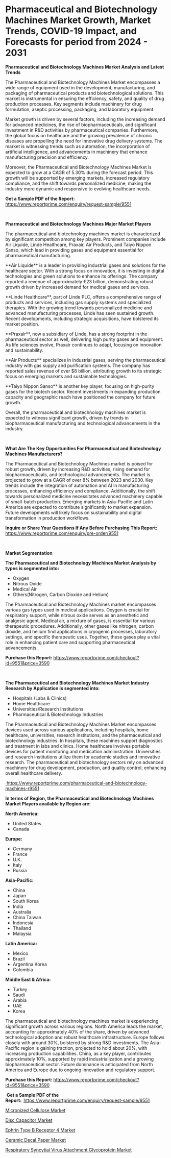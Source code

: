 <p><h1>Pharmaceutical and Biotechnology Machines Market Growth, Market Trends, COVID-19 Impact, and Forecasts for period from 2024 - 2031</h1></p><p><strong>Pharmaceutical and Biotechnology Machines Market Analysis and Latest Trends</strong></p>
<p><p>The Pharmaceutical and Biotechnology Machines Market encompasses a wide range of equipment used in the development, manufacturing, and packaging of pharmaceutical products and biotechnological solutions. This market is instrumental in ensuring the efficiency, safety, and quality of drug production processes. Key segments include machinery for drug formulation, aseptic processing, packaging, and laboratory equipment.</p><p>Market growth is driven by several factors, including the increasing demand for advanced medicines, the rise of biopharmaceuticals, and significant investment in R&D activities by pharmaceutical companies. Furthermore, the global focus on healthcare and the growing prevalence of chronic diseases are propelling the need for innovative drug delivery systems. The market is witnessing trends such as automation, the incorporation of artificial intelligence, and advancements in machinery that enhance manufacturing precision and efficiency.</p><p>Moreover, the Pharmaceutical and Biotechnology Machines Market is expected to grow at a CAGR of 5.30% during the forecast period. This growth will be supported by emerging markets, increased regulatory compliance, and the shift towards personalized medicine, making the industry more dynamic and responsive to evolving healthcare needs.</p></p>
<p><strong>Get a Sample PDF of the Report:&nbsp;</strong> <a href="https://www.reportprime.com/enquiry/request-sample/9551?utm_campaign=1141&utm_medium=2&utm_source=Github&utm_content=ia&utm_term=28112024&utm_id=pharmaceutical-and-biotechnology-machines">https://www.reportprime.com/enquiry/request-sample/9551</a></p>
<p>&nbsp;</p>
<p><strong>Pharmaceutical and Biotechnology Machines Major Market Players</strong></p>
<p><p>The pharmaceutical and biotechnology machines market is characterized by significant competition among key players. Prominent companies include Air Liquide, Linde Healthcare, Praxair, Air Products, and Taiyo Nippon Sanso, which lead in providing gases and equipment essential for pharmaceutical manufacturing.</p><p>**Air Liquide** is a leader in providing industrial gases and solutions for the healthcare sector. With a strong focus on innovation, it is investing in digital technologies and green solutions to enhance its offerings. The company reported a revenue of approximately €23 billion, demonstrating robust growth driven by increased demand for medical gases and services.</p><p>**Linde Healthcare**, part of Linde PLC, offers a comprehensive range of products and services, including gas supply systems and specialized therapies. With the growing trend towards personalized medicine and advanced manufacturing processes, Linde has seen sustained growth. Recent developments, including strategic acquisitions, have bolstered its market position.</p><p>**Praxair**, now a subsidiary of Linde, has a strong footprint in the pharmaceutical sector as well, delivering high purity gases and equipment. As life sciences evolve, Praxair continues to adapt, focusing on innovation and sustainability.</p><p>**Air Products** specializes in industrial gases, serving the pharmaceutical industry with gas supply and purification systems. The company has reported sales revenue of over $8 billion, attributing growth to its strategic focus on emerging markets and sustainable technologies.</p><p>**Taiyo Nippon Sanso** is another key player, focusing on high-purity gases for the biotech sector. Recent investments in expanding production capacity and geographic reach have positioned the company for future growth.</p><p>Overall, the pharmaceutical and biotechnology machines market is expected to witness significant growth, driven by trends in biopharmaceutical manufacturing and technological advancements in the industry.</p></p>
<p>&nbsp;</p>
<p><strong>What Are The Key Opportunities For Pharmaceutical and Biotechnology Machines Manufacturers?</strong></p>
<p><p>The Pharmaceutical and Biotechnology Machines market is poised for robust growth, driven by increasing R&D activities, rising demand for biopharmaceuticals, and technological advancements. The market is projected to grow at a CAGR of over 8% between 2023 and 2030. Key trends include the integration of automation and AI in manufacturing processes, enhancing efficiency and compliance. Additionally, the shift towards personalized medicine necessitates advanced machinery capable of small-batch production. Emerging markets in Asia-Pacific and Latin America are expected to contribute significantly to market expansion. Future developments will likely focus on sustainability and digital transformation in production workflows.</p></p>
<p><strong>Inquire or Share Your Questions If Any Before Purchasing This Report:</strong> <a href="https://www.reportprime.com/enquiry/pre-order/9551?utm_campaign=1141&utm_medium=2&utm_source=Github&utm_content=ia&utm_term=28112024&utm_id=pharmaceutical-and-biotechnology-machines">https://www.reportprime.com/enquiry/pre-order/9551</a></p>
<p>&nbsp;</p>
<p><strong>Market Segmentation</strong></p>
<p><strong>The Pharmaceutical and Biotechnology Machines Market Analysis by types is segmented into:</strong></p>
<p><ul><li>Oxygen</li><li>Nitrous Oxide</li><li>Medical Air</li><li>Others(Nitrogen, Carbon Dioxide and Helium)</li></ul></p>
<p><p>The Pharmaceutical and Biotechnology Machines market encompasses various gas types used in medical applications. Oxygen is crucial for respiratory support, while nitrous oxide serves as an anesthetic and analgesic agent. Medical air, a mixture of gases, is essential for various therapeutic procedures. Additionally, other gases like nitrogen, carbon dioxide, and helium find applications in cryogenic processes, laboratory settings, and specific therapeutic uses. Together, these gases play a vital role in enhancing patient care and supporting pharmaceutical advancements.</p></p>
<p><strong>Purchase this Report:&nbsp;</strong><a href="https://www.reportprime.com/checkout?id=9551&price=3590&utm_campaign=1141&utm_medium=2&utm_source=Github&utm_content=ia&utm_term=28112024&utm_id=pharmaceutical-and-biotechnology-machines">https://www.reportprime.com/checkout?id=9551&price=3590</a></p>
<p>&nbsp;</p>
<p><strong>The Pharmaceutical and Biotechnology Machines Market Industry Research by Application is segmented into:</strong></p>
<p><ul><li>Hospitals (Labs & Clinics)</li><li>Home Healthcare</li><li>Universities/Research Institutions</li><li>Pharmaceutical & Biotechnology Industries</li></ul></p>
<p><p>The Pharmaceutical and Biotechnology Machines Market encompasses devices used across various applications, including hospitals, home healthcare, universities, research institutions, and the pharmaceutical and biotechnology industries. In hospitals, these machines support diagnostics and treatment in labs and clinics. Home healthcare involves portable devices for patient monitoring and medication administration. Universities and research institutions utilize them for academic studies and innovative research. The pharmaceutical and biotechnology sectors rely on advanced machinery for drug development, production, and quality control, enhancing overall healthcare delivery.</p></p>
<p><a href="https://www.reportprime.com/pharmaceutical-and-biotechnology-machines-r9551?utm_campaign=1141&utm_medium=2&utm_source=Github&utm_content=ia&utm_term=28112024&utm_id=pharmaceutical-and-biotechnology-machines">&nbsp;https://www.reportprime.com/pharmaceutical-and-biotechnology-machines-r9551</a></p>
<p><strong>In terms of Region, the Pharmaceutical and Biotechnology Machines Market Players available by Region are:</strong></p>
<p>
    <p> <strong> North America: </strong>
        <ul>
            <li>United States</li>
            <li>Canada</li>
        </ul>
        </p> 
    <p> <strong> Europe: </strong>
        <ul>
            <li>Germany</li>
            <li>France</li>
            <li>U.K.</li>
            <li>Italy</li>
            <li>Russia</li>
        </ul>
        </p> 
    <p> <strong> Asia-Pacific: </strong>
        <ul>
            <li>China</li>
            <li>Japan</li>
            <li>South Korea</li>
            <li>India</li>
            <li>Australia</li>
            <li>China Taiwan</li>
            <li>Indonesia</li>
            <li>Thailand</li>
            <li>Malaysia</li>
        </ul>
        </p> 
    <p> <strong> Latin America: </strong>
        <ul>
            <li>Mexico</li>
            <li>Brazil</li>
            <li>Argentina Korea</li>
            <li>Colombia</li>
        </ul>
        </p> 
    <p> <strong> Middle East & Africa: </strong>
        <ul>
            <li>Turkey</li>
            <li>Saudi</li>
            <li>Arabia</li>
            <li>UAE</li>
            <li>Korea</li>
        </ul>
    </p>
    </p>
<p><p>The pharmaceutical and biotechnology machines market is experiencing significant growth across various regions. North America leads the market, accounting for approximately 40% of the share, driven by advanced technological adoption and robust healthcare infrastructure. Europe follows closely with around 30%, bolstered by strong R&D investments. The Asia-Pacific region is gaining traction, projected to hold about 20%, with increasing production capabilities. China, as a key player, contributes approximately 10%, supported by rapid industrialization and a growing biopharmaceutical sector. Future dominance is anticipated from North America and Europe due to ongoing innovation and regulatory support.</p></p>
<p><strong>Purchase this Report: </strong><a href="https://www.reportprime.com/checkout?id=9551&price=3590&utm_campaign=1141&utm_medium=2&utm_source=Github&utm_content=ia&utm_term=28112024&utm_id=pharmaceutical-and-biotechnology-machines">https://www.reportprime.com/checkout?id=9551&price=3590</a></p>
<p>&nbsp;<strong>Get a Sample PDF of the Report:&nbsp;&nbsp;</strong><a href="https://www.reportprime.com/enquiry/request-sample/9551?utm_campaign=1141&utm_medium=2&utm_source=Github&utm_content=ia&utm_term=28112024&utm_id=pharmaceutical-and-biotechnology-machines">https://www.reportprime.com/enquiry/request-sample/9551</a></p>
<p><strong></strong></p>
<p><p><a href="https://www.linkedin.com/pulse/micronized-cellulose-industry-resonance-148-amplification-dxkue?utm_campaign=1141&utm_medium=2&utm_source=Github&utm_content=ia&utm_term=28112024&utm_id=pharmaceutical-and-biotechnology-machines">Micronized Cellulose Market</a></p><p><a href="https://www.linkedin.com/pulse/disc-capacitor-market-opportunities-emerging-global-trends-zkv3c?utm_campaign=1141&utm_medium=2&utm_source=Github&utm_content=ia&utm_term=28112024&utm_id=pharmaceutical-and-biotechnology-machines">Disc Capacitor Market</a></p><p><a href="https://issuu.com/reportprime-2/docs/ephrin-type-b-receptor-4-market-siz_f5dbd1daa108d9?utm_campaign=1141&utm_medium=2&utm_source=Github&utm_content=ia&utm_term=28112024&utm_id=pharmaceutical-and-biotechnology-machines">Ephrin Type B Receptor 4 Market</a></p><p><a href="https://www.linkedin.com/pulse/ceramic-decal-paper-market-industry-trends-forecast-period-from-cskyf?utm_campaign=1141&utm_medium=2&utm_source=Github&utm_content=ia&utm_term=28112024&utm_id=pharmaceutical-and-biotechnology-machines">Ceramic Decal Paper Market</a></p><p><a href="https://issuu.com/reportprime-2/docs/respiratory-syncytial-virus-attachm_499fbceed54180?utm_campaign=1141&utm_medium=2&utm_source=Github&utm_content=ia&utm_term=28112024&utm_id=pharmaceutical-and-biotechnology-machines">Respiratory Syncytial Virus Attachment Glycoprotein Market</a></p></p>